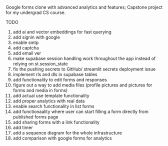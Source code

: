 Google forms clone with advanced analytics and features; Capstone project for my undergrad CS course.

TODO
1) add ai and vector embeddings for fast querying 
2) add signin with google
3) enable smtp
4) add captcha
5) add email ver
6) make supabase session handling work throughout the app instead of relying on st.session_state
7) fix the pushing secrets to GitHub/ streamlit secrets deployment issue
8) implement rls and dls in supabase tables
9) add functionality to edit forms and responses
10) figure out a way to add media files (profile pictures and pictures for forms and media in forms)
11) add actual use template functionality
12) add proper analytics with real data
13) enable search functionality in list forms
14) add functionaality where user can start filling a form directly from published forms page
15) add sharing forms with a link functionality
16) add timer
17) add a sequence diagram for the whole infrastructure
18) add comparison with google forms for analytics 
